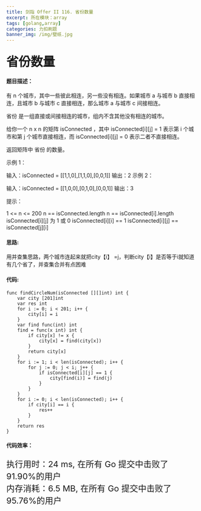 ```yaml
---
title: 剑指 Offer II 116. 省份数量
excerpt: 所在模块：array
tags: [golang,array]
categories: 力扣刷题
banner_img: /img/壁纸.jpg
---
```


### <font size=6px>省份数量</font>

#### 题目描述：

有 n 个城市，其中一些彼此相连，另一些没有相连。如果城市 a 与城市 b 直接相连，且城市 b 与城市 c 直接相连，那么城市 a 与城市 c 间接相连。

省份 是一组直接或间接相连的城市，组内不含其他没有相连的城市。

给你一个 n x n 的矩阵 isConnected ，其中 isConnected[i][j] = 1 表示第 i 个城市和第 j 个城市直接相连，而 isConnected[i][j] = 0 表示二者不直接相连。

返回矩阵中 省份 的数量。

 

示例 1：


输入：isConnected = [[1,1,0],[1,1,0],[0,0,1]]
输出：2
示例 2：


输入：isConnected = [[1,0,0],[0,1,0],[0,0,1]]
输出：3


提示：

1 <= n <= 200
n == isConnected.length
n == isConnected[i].length
isConnected[i][j] 为 1 或 0
isConnected[i][i] == 1
isConnected[i][j] == isConnected[j][i]

#### 思路:

用并查集思路，两个城市连起来就把city【i】 =j，判断city【i】是否等于i就知道有几个省了，并查集合并有点困难

#### 代码:

```golang
func findCircleNum(isConnected [][]int) int {
	var city [201]int
	var res int
	for i := 0; i < 201; i++ {
		city[i] = i
	}
	var find func(int) int
	find = func(x int) int {
		if city[x] != x {
			city[x] = find(city[x])
		}
		return city[x]
	}
	for i := 1; i < len(isConnected); i++ {
		for j := 0; j < i; j++ {
			if isConnected[i][j] == 1 {
				city[find(i)] = find(j)
			}
		}
	}
	for i := 0; i < len(isConnected); i++ {
		if city[i] == i {
			res++
		}
	}
	return res
}

```

#### 代码效率：

<p class="note note-primary"; style="font-size:22px">
   执行用时：24 ms, 在所有 Go 提交中击败了91.90%的用户<br>
   内存消耗：6.5 MB, 在所有 Go 提交中击败了95.76%的用户
</p>

